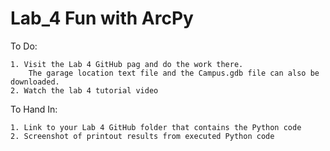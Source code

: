 # Lab_4 Fun with ArcPy

To Do:

    1. Visit the Lab 4 GitHub pag and do the work there. 
        The garage location text file and the Campus.gdb file can also be downloaded.  
    2. Watch the lab 4 tutorial video

To Hand In:

    1. Link to your Lab 4 GitHub folder that contains the Python code
    2. Screenshot of printout results from executed Python code